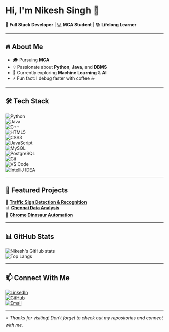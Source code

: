 # Hi, I'm Nikesh Singh 👋  
🚀 **Full Stack Developer** | 💻 **MCA Student** | 📚 **Lifelong Learner**  

---

## 🔥 About Me
- 🎓 Pursuing **MCA**
- 💡 Passionate about **Python**, **Java**, and **DBMS**
- 🌱 Currently exploring **Machine Learning** & **AI**
- ⚡ Fun fact: I debug faster with coffee ☕  

---

## 🛠 Tech Stack  
![Python](https://img.shields.io/badge/Python-3776AB?style=for-the-badge&logo=python&logoColor=white)  
![Java](https://img.shields.io/badge/Java-ED8B00?style=for-the-badge&logo=openjdk&logoColor=white)  
![C++](https://img.shields.io/badge/C++-00599C?style=for-the-badge&logo=cplusplus&logoColor=white)  
![HTML5](https://img.shields.io/badge/HTML5-E34F26?style=for-the-badge&logo=html5&logoColor=white)  
![CSS3](https://img.shields.io/badge/CSS3-1572B6?style=for-the-badge&logo=css3&logoColor=white)  
![JavaScript](https://img.shields.io/badge/JavaScript-F7DF1E?style=for-the-badge&logo=javascript&logoColor=black)  
![MySQL](https://img.shields.io/badge/MySQL-005C84?style=for-the-badge&logo=mysql&logoColor=white)  
![PostgreSQL](https://img.shields.io/badge/PostgreSQL-316192?style=for-the-badge&logo=postgresql&logoColor=white)  
![Git](https://img.shields.io/badge/Git-F05032?style=for-the-badge&logo=git&logoColor=white)  
![VS Code](https://img.shields.io/badge/VS%20Code-0078D4?style=for-the-badge&logo=visual-studio-code&logoColor=white)  
![IntelliJ IDEA](https://img.shields.io/badge/IntelliJ%20IDEA-000000?style=for-the-badge&logo=intellij-idea&logoColor=white)  

---

## 📌 Featured Projects
🚦 [**Traffic Sign Detection & Recognition**](https://github.com/singh-nikesh/traffic_sign_detection_recognition)  
📊 [**Chennai Data Analysis**](https://github.com/singh-nikesh/CHENNAI_ANALYSIS)  
🦖 [**Chrome Dinosaur Automation**](https://github.com/singh-nikesh/Chrome_dinosaur_automate)  

---

## 📊 GitHub Stats
![Nikesh's GitHub stats](https://github-readme-stats.vercel.app/api?username=singh-nikesh&show_icons=true&theme=radical)  
![Top Langs](https://github-readme-stats.vercel.app/api/top-langs/?username=singh-nikesh&layout=compact&theme=radical)  

---

## 📫 Connect With Me  
[![LinkedIn](https://img.shields.io/badge/LinkedIn-Nikesh%20Singh-blue?style=for-the-badge&logo=linkedin)](https://www.linkedin.com/in/nikesh-singh-328810245/)  
[![GitHub](https://img.shields.io/badge/GitHub-sinha--nikesh-black?style=for-the-badge&logo=github)](https://github.com/singh-nikesh)  
[![Email](https://img.shields.io/badge/Email-nikeshsingh%40example.com-red?style=for-the-badge&logo=gmail&logoColor=white)](mailto:nikeshsingh@example.com)  

---

⭐ *Thanks for visiting! Don't forget to check out my repositories and connect with me.*
